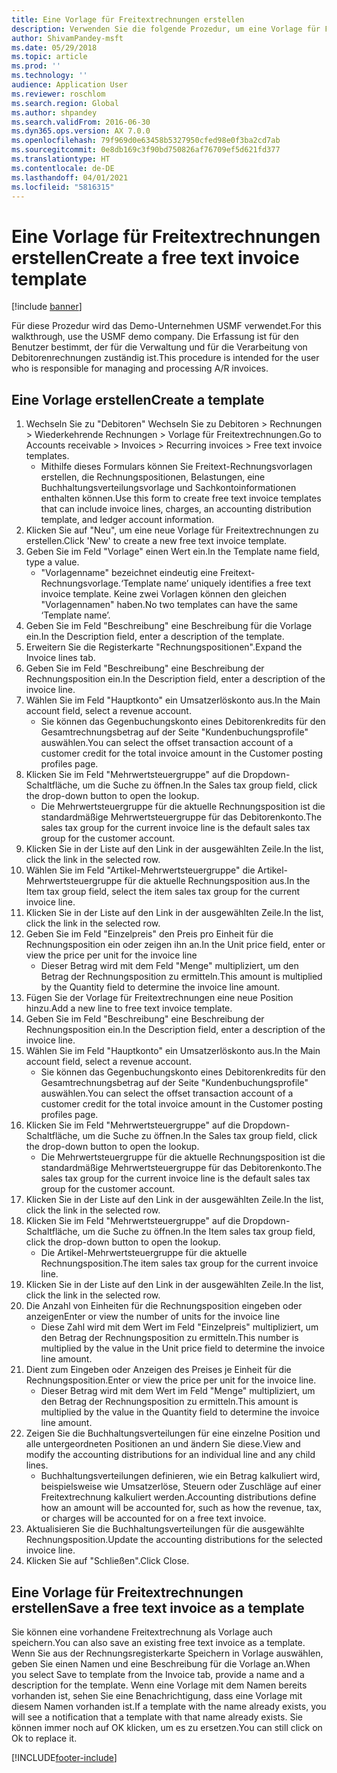 ```yaml
---
title: Eine Vorlage für Freitextrechnungen erstellen
description: Verwenden Sie die folgende Prozedur, um eine Vorlage für Freitext-Serienrechnungen zu erstellen.
author: ShivamPandey-msft
ms.date: 05/29/2018
ms.topic: article
ms.prod: ''
ms.technology: ''
audience: Application User
ms.reviewer: roschlom
ms.search.region: Global
ms.author: shpandey
ms.search.validFrom: 2016-06-30
ms.dyn365.ops.version: AX 7.0.0
ms.openlocfilehash: 79f969d0e63458b5327950cfed98e0f3ba2cd7ab
ms.sourcegitcommit: 0e8db169c3f90bd750826af76709ef5d621fd377
ms.translationtype: HT
ms.contentlocale: de-DE
ms.lasthandoff: 04/01/2021
ms.locfileid: "5816315"
---
```

# <a name="create-a-free-text-invoice-template"></a><span data-ttu-id="6f352-103">Eine Vorlage für Freitextrechnungen erstellen</span><span class="sxs-lookup"><span data-stu-id="6f352-103">Create a free text invoice template</span></span>

[!include [banner](../includes/banner.md)]

<span data-ttu-id="6f352-104">Für diese Prozedur wird das Demo-Unternehmen USMF verwendet.</span><span class="sxs-lookup"><span data-stu-id="6f352-104">For this walkthrough, use the USMF demo company.</span></span> <span data-ttu-id="6f352-105">Die Erfassung ist für den Benutzer bestimmt, der für die Verwaltung und für die Verarbeitung von Debitorenrechnungen zuständig ist.</span><span class="sxs-lookup"><span data-stu-id="6f352-105">This procedure is intended for the user who is responsible for managing and processing A/R invoices.</span></span>

## <a name="create-a-template"></a><span data-ttu-id="6f352-106">Eine Vorlage erstellen</span><span class="sxs-lookup"><span data-stu-id="6f352-106">Create a template</span></span>

1. <span data-ttu-id="6f352-107">Wechseln Sie zu "Debitoren" Wechseln Sie zu Debitoren > Rechnungen > Wiederkehrende Rechnungen > Vorlage für Freitextrechnungen.</span><span class="sxs-lookup"><span data-stu-id="6f352-107">Go to Accounts receivable > Invoices > Recurring invoices > Free text invoice templates.</span></span>
    * <span data-ttu-id="6f352-108">Mithilfe dieses Formulars können Sie Freitext-Rechnungsvorlagen erstellen, die Rechnungspositionen, Belastungen, eine Buchhaltungsverteilungsvorlage und Sachkontoinformationen enthalten können.</span><span class="sxs-lookup"><span data-stu-id="6f352-108">Use this form to create free text invoice templates that can include invoice lines, charges, an accounting distribution template, and ledger account information.</span></span>  
2. <span data-ttu-id="6f352-109">Klicken Sie auf "Neu", um eine neue Vorlage für Freitextrechnungen zu erstellen.</span><span class="sxs-lookup"><span data-stu-id="6f352-109">Click 'New' to create a new free text invoice template.</span></span>
3. <span data-ttu-id="6f352-110">Geben Sie im Feld "Vorlage" einen Wert ein.</span><span class="sxs-lookup"><span data-stu-id="6f352-110">In the Template name field, type a value.</span></span>
    * <span data-ttu-id="6f352-111">"Vorlagenname" bezeichnet eindeutig eine Freitext-Rechnungsvorlage.</span><span class="sxs-lookup"><span data-stu-id="6f352-111">‘Template name’ uniquely identifies a free text invoice template.</span></span> <span data-ttu-id="6f352-112">Keine zwei Vorlagen können den gleichen "Vorlagennamen" haben.</span><span class="sxs-lookup"><span data-stu-id="6f352-112">No two templates can have the same ‘Template name’.</span></span>  
4. <span data-ttu-id="6f352-113">Geben Sie im Feld "Beschreibung" eine Beschreibung für die Vorlage ein.</span><span class="sxs-lookup"><span data-stu-id="6f352-113">In the Description field, enter a description of the template.</span></span>
5. <span data-ttu-id="6f352-114">Erweitern Sie die Registerkarte "Rechnungspositionen".</span><span class="sxs-lookup"><span data-stu-id="6f352-114">Expand the Invoice lines tab.</span></span>
6. <span data-ttu-id="6f352-115">Geben Sie im Feld "Beschreibung" eine Beschreibung der Rechnungsposition ein.</span><span class="sxs-lookup"><span data-stu-id="6f352-115">In the Description field, enter a description of the invoice line.</span></span>
7. <span data-ttu-id="6f352-116">Wählen Sie im Feld "Hauptkonto" ein Umsatzerlöskonto aus.</span><span class="sxs-lookup"><span data-stu-id="6f352-116">In the Main account field, select a revenue account.</span></span>
    * <span data-ttu-id="6f352-117">Sie können das Gegenbuchungskonto eines Debitorenkredits für den Gesamtrechnungsbetrag auf der Seite "Kundenbuchungsprofile" auswählen.</span><span class="sxs-lookup"><span data-stu-id="6f352-117">You can select the offset transaction account of a customer credit for the total invoice amount in the Customer posting profiles page.</span></span>  
8. <span data-ttu-id="6f352-118">Klicken Sie im Feld "Mehrwertsteuergruppe" auf die Dropdown-Schaltfläche, um die Suche zu öffnen.</span><span class="sxs-lookup"><span data-stu-id="6f352-118">In the Sales tax group field, click the drop-down button to open the lookup.</span></span>
    * <span data-ttu-id="6f352-119">Die Mehrwertsteuergruppe für die aktuelle Rechnungsposition ist die standardmäßige Mehrwertsteuergruppe für das Debitorenkonto.</span><span class="sxs-lookup"><span data-stu-id="6f352-119">The sales tax group for the current invoice line is the default sales tax group for the customer account.</span></span>  
9. <span data-ttu-id="6f352-120">Klicken Sie in der Liste auf den Link in der ausgewählten Zeile.</span><span class="sxs-lookup"><span data-stu-id="6f352-120">In the list, click the link in the selected row.</span></span>
10. <span data-ttu-id="6f352-121">Wählen Sie im Feld "Artikel-Mehrwertsteuergruppe" die Artikel-Mehrwertsteuergruppe für die aktuelle Rechnungsposition aus.</span><span class="sxs-lookup"><span data-stu-id="6f352-121">In the Item tax group field, select the item sales tax group for the current invoice line.</span></span>
11. <span data-ttu-id="6f352-122">Klicken Sie in der Liste auf den Link in der ausgewählten Zeile.</span><span class="sxs-lookup"><span data-stu-id="6f352-122">In the list, click the link in the selected row.</span></span>
12. <span data-ttu-id="6f352-123">Geben Sie im Feld "Einzelpreis" den Preis pro Einheit für die Rechnungsposition ein oder zeigen ihn an.</span><span class="sxs-lookup"><span data-stu-id="6f352-123">In the Unit price field, enter or view the price per unit for the invoice line</span></span>
    * <span data-ttu-id="6f352-124">Dieser Betrag wird mit dem Feld "Menge" multipliziert, um den Betrag der Rechnungsposition zu ermitteln.</span><span class="sxs-lookup"><span data-stu-id="6f352-124">This amount is multiplied by the Quantity field to determine the invoice line amount.</span></span>  
13. <span data-ttu-id="6f352-125">Fügen Sie der Vorlage für Freitextrechnungen eine neue Position hinzu.</span><span class="sxs-lookup"><span data-stu-id="6f352-125">Add a new line to free text invoice template.</span></span>
14. <span data-ttu-id="6f352-126">Geben Sie im Feld "Beschreibung" eine Beschreibung der Rechnungsposition ein.</span><span class="sxs-lookup"><span data-stu-id="6f352-126">In the Description field, enter a description of the invoice line.</span></span>
15. <span data-ttu-id="6f352-127">Wählen Sie im Feld "Hauptkonto" ein Umsatzerlöskonto aus.</span><span class="sxs-lookup"><span data-stu-id="6f352-127">In the Main account field, select a revenue account.</span></span>
    * <span data-ttu-id="6f352-128">Sie können das Gegenbuchungskonto eines Debitorenkredits für den Gesamtrechnungsbetrag auf der Seite "Kundenbuchungsprofile" auswählen.</span><span class="sxs-lookup"><span data-stu-id="6f352-128">You can select the offset transaction account of a customer credit for the total invoice amount in the Customer posting profiles page.</span></span>  
16. <span data-ttu-id="6f352-129">Klicken Sie im Feld "Mehrwertsteuergruppe" auf die Dropdown-Schaltfläche, um die Suche zu öffnen.</span><span class="sxs-lookup"><span data-stu-id="6f352-129">In the Sales tax group field, click the drop-down button to open the lookup.</span></span>
    * <span data-ttu-id="6f352-130">Die Mehrwertsteuergruppe für die aktuelle Rechnungsposition ist die standardmäßige Mehrwertsteuergruppe für das Debitorenkonto.</span><span class="sxs-lookup"><span data-stu-id="6f352-130">The sales tax group for the current invoice line is the default sales tax group for the customer account.</span></span>  
17. <span data-ttu-id="6f352-131">Klicken Sie in der Liste auf den Link in der ausgewählten Zeile.</span><span class="sxs-lookup"><span data-stu-id="6f352-131">In the list, click the link in the selected row.</span></span>
18. <span data-ttu-id="6f352-132">Klicken Sie im Feld "Mehrwertsteuergruppe" auf die Dropdown-Schaltfläche, um die Suche zu öffnen.</span><span class="sxs-lookup"><span data-stu-id="6f352-132">In the Item sales tax group field, click the drop-down button to open the lookup.</span></span>
    * <span data-ttu-id="6f352-133">Die Artikel-Mehrwertsteuergruppe für die aktuelle Rechnungsposition.</span><span class="sxs-lookup"><span data-stu-id="6f352-133">The item sales tax group for the current invoice line.</span></span>  
19. <span data-ttu-id="6f352-134">Klicken Sie in der Liste auf den Link in der ausgewählten Zeile.</span><span class="sxs-lookup"><span data-stu-id="6f352-134">In the list, click the link in the selected row.</span></span>
20. <span data-ttu-id="6f352-135">Die Anzahl von Einheiten für die Rechnungsposition eingeben oder anzeigen</span><span class="sxs-lookup"><span data-stu-id="6f352-135">Enter or view the number of units for the invoice line</span></span>
    * <span data-ttu-id="6f352-136">Diese Zahl wird mit dem Wert im Feld "Einzelpreis" multipliziert, um den Betrag der Rechnungsposition zu ermitteln.</span><span class="sxs-lookup"><span data-stu-id="6f352-136">This number is multiplied by the value in the Unit price field to determine the invoice line amount.</span></span>  
21. <span data-ttu-id="6f352-137">Dient zum Eingeben oder Anzeigen des Preises je Einheit für die Rechnungsposition.</span><span class="sxs-lookup"><span data-stu-id="6f352-137">Enter or view the price per unit for the invoice line.</span></span> 
    * <span data-ttu-id="6f352-138">Dieser Betrag wird mit dem Wert im Feld "Menge" multipliziert, um den Betrag der Rechnungsposition zu ermitteln.</span><span class="sxs-lookup"><span data-stu-id="6f352-138">This amount is multiplied by the value in the Quantity field to determine the invoice line amount.</span></span>  
22. <span data-ttu-id="6f352-139">Zeigen Sie die Buchhaltungsverteilungen für eine einzelne Position und alle untergeordneten Positionen an und ändern Sie diese.</span><span class="sxs-lookup"><span data-stu-id="6f352-139">View and modify the accounting distributions for an individual line and any child lines.</span></span>
    * <span data-ttu-id="6f352-140">Buchhaltungsverteilungen definieren, wie ein Betrag kalkuliert wird, beispielsweise wie Umsatzerlöse, Steuern oder Zuschläge auf einer Freitextrechnung kalkuliert werden.</span><span class="sxs-lookup"><span data-stu-id="6f352-140">Accounting distributions define how an amount will be accounted for, such as how the revenue, tax, or charges will be accounted for on a free text invoice.</span></span>  
23. <span data-ttu-id="6f352-141">Aktualisieren Sie die Buchhaltungsverteilungen für die ausgewählte Rechnungsposition.</span><span class="sxs-lookup"><span data-stu-id="6f352-141">Update the accounting distributions for the selected invoice line.</span></span>
24. <span data-ttu-id="6f352-142">Klicken Sie auf "Schließen".</span><span class="sxs-lookup"><span data-stu-id="6f352-142">Click Close.</span></span>

## <a name="save-a-free-text-invoice-as-a-template"></a><span data-ttu-id="6f352-143">Eine Vorlage für Freitextrechnungen erstellen</span><span class="sxs-lookup"><span data-stu-id="6f352-143">Save a free text invoice as a template</span></span>
<span data-ttu-id="6f352-144">Sie können eine vorhandene Freitextrechnung als Vorlage auch speichern.</span><span class="sxs-lookup"><span data-stu-id="6f352-144">You can also save an existing free text invoice as a template.</span></span> <span data-ttu-id="6f352-145">Wenn Sie aus der Rechnungsregisterkarte Speichern in Vorlage auswählen, geben Sie einen Namen und eine Beschreibung für die Vorlage an.</span><span class="sxs-lookup"><span data-stu-id="6f352-145">When you select Save to template from the Invoice tab, provide a name and a description for the template.</span></span> <span data-ttu-id="6f352-146">Wenn eine Vorlage mit dem Namen bereits vorhanden ist, sehen Sie eine Benachrichtigung, dass eine Vorlage mit diesem Namen vorhanden ist.</span><span class="sxs-lookup"><span data-stu-id="6f352-146">If a template with the name already exists, you will see a notification that a template with that name already exists.</span></span> <span data-ttu-id="6f352-147">Sie können immer noch auf OK klicken, um es zu ersetzen.</span><span class="sxs-lookup"><span data-stu-id="6f352-147">You can still click on Ok to replace it.</span></span> 


[!INCLUDE[footer-include](../../includes/footer-banner.md)]